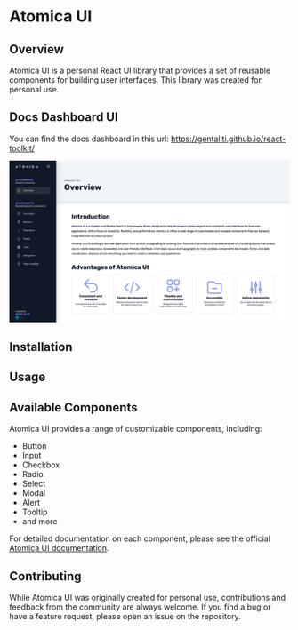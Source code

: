 # Atomica UI


## Overview

Atomica UI is a personal React UI library that provides a set of reusable components for building user interfaces. 
This library was created for personal use.

## Docs Dashboard UI

You can find the docs dashboard in this url: https://gentaliti.github.io/react-toolkit/

![img.png](img.png)

## Installation

## Usage

## Available Components

Atomica UI provides a range of customizable components, including:

- Button
- Input
- Checkbox
- Radio
- Select
- Modal
- Alert
- Tooltip
- and more

For detailed documentation on each component, please see the official [Atomica UI documentation](https://gentaliti.github.io/react-toolkit/).

## Contributing

While Atomica UI was originally created for personal use, contributions and feedback from the community are always welcome. 
If you find a bug or have a feature request, please open an issue on the repository.